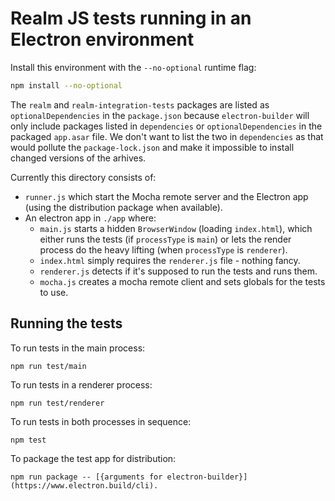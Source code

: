 # Realm JS tests running in an Electron environment

Install this environment with the `--no-optional` runtime flag:

```bash
npm install --no-optional
```

The `realm` and `realm-integration-tests` packages are listed as `optionalDependencies` in the `package.json` because `electron-builder` will only include packages listed in `dependencies` or `optionalDependencies` in the packaged `app.asar` file. We don't want to list the two in `dependencies` as that would pollute the `package-lock.json` and make it impossible to install changed versions of the arhives.

Currently this directory consists of:
- `runner.js` which start the Mocha remote server and the Electron app (using the distribution package when available).
- An electron app in `./app` where:
  - `main.js` starts a hidden `BrowserWindow` (loading `index.html`), which either runs the tests (if `processType` is `main`) or lets the render process do the heavy lifting (when `processType` is `renderer`).
  - `index.html` simply requires the `renderer.js` file - nothing fancy.
  - `renderer.js` detects if it's supposed to run the tests and runs them.
  - `mocha.js` creates a mocha remote client and sets globals for the tests to use.

## Running the tests

To run tests in the main process:

    npm run test/main

To run tests in a renderer process:

    npm run test/renderer

To run tests in both processes in sequence:

    npm test

To package the test app for distribution:

    npm run package -- [{arguments for electron-builder}](https://www.electron.build/cli).
